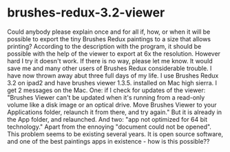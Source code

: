 # brushes-redux-3.2-viewer
Could anybody please explain once and for all if, how, or when it will be possible to export the tiny Brushes Redux paintings to a size that allows printing? According to the description with the program, it should be possible with the help of the viewer to export at 6x the resolution. However hard I try it doesn't work. If there is no way, please let me know. It would save me and many other users of Brushes Redux considerable trouble. I have now thrown away abut three full days of my life. I use Brushes Redux 3.2 on ipad2 and have brushes viewer 1.3.5. installed on Mac high sierra. I get 2 messages on the Mac. One: if I check for updates of the viewer: "Brushes Viewer can't be updated when it's running from a read-only volume like a disk image or an optical drive. Move Brushes Viewer to your Applications folder, relaunch it from there, and try again." But it is already in the App folder, and relaunched. And two: "app not optimized for 64 bit technology." Apart from the ennoying "document could not be opened". This problem seems to be existing several years. It is open source software, and one of the best paintings apps in existence - how is this possible?? 
